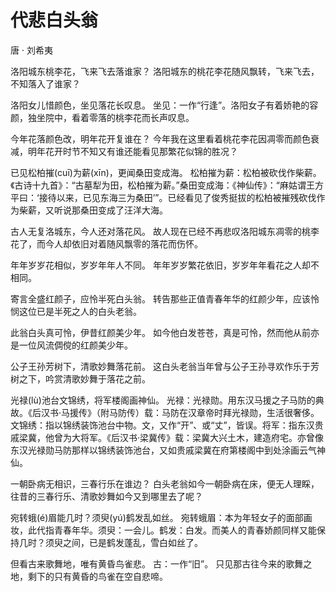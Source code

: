 <link href="../../css/style.css" rel="stylesheet" type="text/css" />

# 代悲白头翁

<span class="r">唐 · 刘希夷

<div class="p">

洛阳城东桃李花，飞来飞去落谁家？
<span class="comment">洛阳城东的桃花李花随风飘转，飞来飞去，不知落入了谁家？

洛阳女儿惜颜色，坐见落花长叹息。
<span class="comment">坐见：一作“行逢”。洛阳女子有着娇艳的容颜，独坐院中，看着零落的桃李花而长声叹息。

今年花落颜色改，明年花开复谁在？
<span class="comment">今年我在这里看着桃花李花因凋零而颜色衰减，明年花开时节不知又有谁还能看见那繁花似锦的胜况？

已见松柏摧(cuī)为薪(xīn)，更闻桑田变成海。
<span class="comment">松柏摧为薪：松柏被砍伐作柴薪。《古诗十九首》：“古墓犁为田，松柏摧为薪。”桑田变成海：《神仙传》：“麻姑谓王方平曰：‘接待以来，已见东海三为桑田’”。已经看见了俊秀挺拔的松柏被摧残砍伐作为柴薪，又听说那桑田变成了汪洋大海。

古人无复洛城东，今人还对落花风。
<span class="comment">故人现在已经不再悲叹洛阳城东凋零的桃李花了，而今人却依旧对着随风飘零的落花而伤怀。

年年岁岁花相似，岁岁年年人不同。
<span class="comment">年年岁岁繁花依旧，岁岁年年看花之人却不相同。

寄言全盛红颜子，应怜半死白头翁。
<span class="comment">转告那些正值青春年华的红颜少年，应该怜悯这位已是半死之人的白头老翁。

此翁白头真可怜，伊昔红颜美少年。
<span class="comment">如今他白发苍苍，真是可怜，然而他从前亦是一位风流倜傥的红颜美少年。

公子王孙芳树下，清歌妙舞落花前。
<span class="comment">这白头老翁当年曾与公子王孙寻欢作乐于芳树之下，吟赏清歌妙舞于落花之前。

光禄(lù)池台文锦绣，将军楼阁画神仙。
<span class="comment">光禄：光禄勋。用东汉马援之子马防的典故。《后汉书·马援传》（附马防传）载：马防在汉章帝时拜光禄勋，生活很奢侈。文锦绣：指以锦绣装饰池台中物。文，又作“开”、或“丈”，皆误。将军：指东汉贵戚梁冀，他曾为大将军。《后汉书·梁冀传》载：梁冀大兴土木，建造府宅。亦曾像东汉光禄勋马防那样以锦绣装饰池台，又如贵戚梁冀在府第楼阁中到处涂画云气神仙。

一朝卧病无相识，三春行乐在谁边？
<span class="comment">白头老翁如今一朝卧病在床，便无人理睬，往昔的三春行乐、清歌妙舞如今又到哪里去了呢？

宛转蛾(é)眉能几时？须臾(yú)鹤发乱如丝。
<span class="comment">宛转蛾眉：本为年轻女子的面部画妆，此代指青春年华。须臾：一会儿。鹤发：白发。而美人的青春娇颜同样又能保持几时？须臾之间，已是鹤发蓬乱，雪白如丝了。

但看古来歌舞地，唯有黄昏鸟雀悲。
<span class="comment">古：一作“旧”。 只见那古往今来的歌舞之地，剩下的只有黄昏的鸟雀在空自悲啼。
